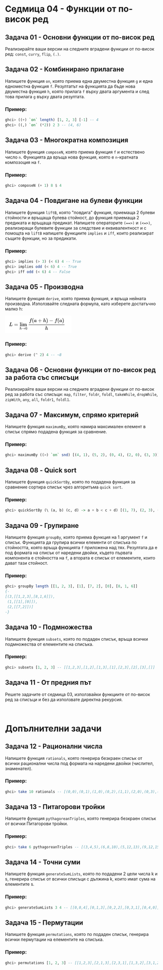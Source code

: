 # Седмица 04 - Функции от по-висок ред

## Задача 01 - Основни функции от по-висок ред
Реализирайте ваши версии на следните вградени функции от по-висок ред: `const`, `curry`, `flip`, `(.)`.

## Задача 02 - Комбинирано прилагане
Напишете функция `on`, която приема една двуместна функция `g` и една едноместна функция `f`. Резултатът на функцията да бъде нова двуместна функция `h`, която прилага `f` върху двата аргумента и след това прилага `g` върху двата резултата.

### Пример:
```haskell
ghci> ((+) `on` length) [1, 2, 3] [-1] -- 4
ghci> ((,) `on` (*2)) 2 3 -- (4, 6)
```

## Задача 03 - Многократна композиция
Напишете функция `composeN`, която приема функция `f` и естествено число `n`. Функцията да връща нова функция, която е `n`-кратната композоция на `f`.

### Пример:
```haskell
ghci> composeN (+ 1) 8 $ 4
```

## Задача 04 - Повдигане на булеви функции
Напишете функция `liftB`, която "повдига" функция, приемаща 2 булеви стойности и връщаща булева стойност, до функция приемаща 2 предиката и връщаща предикат. Напишете операторите `(==>)` и `(<=>)`, реализиращи булевите функции за следствие и еквивалентност и с помощта на `liftB` напишете функциите `implies` и `iff`, които реализират същите функции, но за предикати.

### Пример:
```haskell
ghci> implies (> 3) (< 6) 4 -- True
ghci> implies odd (< 6) 4 -- True
ghci> iff odd (< 6) 4 -- False
```

## Задача 05 - Производна
Напишете функция `derive`, която приема функция, и връща нейната производна. Използвайте следната формула, като изберете достатъчно малко h:

![image](./derivative.png)

### Пример:
```haskell
ghci> derive (^ 2) 4 -- ~8
```

## Задача 06 - Основни функции от по-висок ред за работа със списъци
Реализирайте ваши версии на следните вградени функции от по-висок ред за работа със списъци: `map`, `filter`, `foldr`, `foldl`, `takeWhile`, `dropWhile`, `zipWith`, `any`, `all`, `foldr1`, `foldl1`.

## Задача 07 - Максимум, спрямо критерий
Напишете функция `maximumBy`, която намира максимален елемент в списък спрямо подадена функция за сравнение.

### Пример:
```haskell
ghci> maximumBy ((>) `on` snd) [(4, 1), (5, 2), (0, 4), (2, 0), (3, 3)] -- (0, 4)
```

## Задача 08 - Quick sort
Напишете функция `quickSortBy`, която по подадена функция за сравнение сортира списък чрез алгоритъма `quick sort`.

### Пример:
```haskell
ghci> quickSortBy (\ (a, b) (c, d) -> a + b < c + d) [(1, 7), (2, 3), (4, 9), (5, 2), (8, 5)] -- [(2,3),(5,2),(1,7),(4,9),(8,5)] 
```

## Задача 09 - Групиране
Напишете функция `groupBy`, която приема функция на 1 аргумент `f` и списък. Функцията да групира всички елементи от списъка по стойността, която връща функцията `f` приложена над тях. Резултата да е под формата на списък от наредени двойки, където първата компонента е стойността на `f`, а втората е списък от елементите, които дават тази стойност.

### Пример:
```haskell
ghci> groupBy length [[1, 2, 3], [1], [7, 2], [0], [8, 1, 6]]
{-
[(3,[[1,2,3],[8,1,6]]),
 (1,[[1],[0]]),
 (2,[[7,2]])]
-}
```

## Задача 10 - Подмножества
Напишете функция `subsets`, която по подаден списък, връща всички подмножества от елементите на списъка.

### Пример:
```haskell
ghci> subsets [1, 2, 3] -- [[1,2,3],[1,2],[1,3],[1],[2,3],[2],[3],[]]
```

## Задача 11 - От предния път
Решете задачите от седмица 03, използвайки функциите от по-висок ред за списъци и без да използвате директна рекурсия.

<br />

# Допълнителни задачи

## Задача 12 - Рационални числа
Напишете функция `rationals`, която генерира безкраен списък от всички рационални числа под формата на наредени двойки (числител, знаменател).

### Пример:
```haskell
ghci> take 10 rationals -- [(0,0),(0,1),(1,0),(0,2),(1,1),(2,0),(0,3),(1,2),(2,1),(3,0)]
```

## Задача 13 - Питагорови тройки
Напишете функция `pythagoreanTriples`, която генерира безкраен списък от всички Питагорови тройки.

### Пример:
```haskell
ghci> take 6 pythagoreanTriples -- [(3,4,5),(6,8,10),(5,12,13),(9,12,15),(8,15,17),(12,16,20)]
```

## Задача 14 - Точни суми
Напишете функция `generateSumLists`, която по подадени 2 цели числа k и s, генерира списък от всички списъци с дължина k, които имат сума на елементите s.

### Пример:
```haskell
ghci> generateSumLists 3 4 -- [[0,0,4],[0,1,3],[0,2,2],[0,3,1],[0,4,0],[1,0,3],[1,1,2],[1,2,1],[1,3,0],[2,0,2],[2,1,1],[2,2,0],[3,0,1],[3,1,0],[4,0,0]]
```

## Задача 15 - Пермутации
Напишете функция `permutations`, която по подаден списък, генерира всички пермутации на елементите на списъка.

### Пример:
```haskell
ghci> permutations [1, 2, 3] -- [[1,2,3],[2,1,3],[2,3,1],[1,3,2],[3,1,2],[3,2,1]]
```